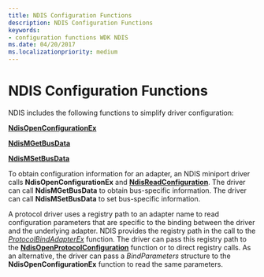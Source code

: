 ```yaml
---
title: NDIS Configuration Functions
description: NDIS Configuration Functions
keywords:
- configuration functions WDK NDIS
ms.date: 04/20/2017
ms.localizationpriority: medium
---
```


# NDIS Configuration Functions





NDIS includes the following functions to simplify driver configuration:

[**NdisOpenConfigurationEx**](/windows-hardware/drivers/ddi/ndis/nf-ndis-ndisopenconfigurationex)

[**NdisMGetBusData**](/windows-hardware/drivers/ddi/ndis/nf-ndis-ndismgetbusdata)

[**NdisMSetBusData**](/windows-hardware/drivers/ddi/ndis/nf-ndis-ndismsetbusdata)

To obtain configuration information for an adapter, an NDIS miniport driver calls **NdisOpenConfigurationEx** and [**NdisReadConfiguration**](/windows-hardware/drivers/ddi/ndis/nf-ndis-ndisreadconfiguration). The driver can call **NdisMGetBusData** to obtain bus-specific information. The driver can call **NdisMSetBusData** to set bus-specific information.

A protocol driver uses a registry path to an adapter name to read configuration parameters that are specific to the binding between the driver and the underlying adapter. NDIS provides the registry path in the call to the [*ProtocolBindAdapterEx*](/windows-hardware/drivers/ddi/ndis/nc-ndis-protocol_bind_adapter_ex) function. The driver can pass this registry path to the [**NdisOpenProtocolConfiguration**](/previous-versions/windows/hardware/network/ff553683(v=vs.85)) function or to direct registry calls. As an alternative, the driver can pass a *BindParameters* structure to the **NdisOpenConfigurationEx** function to read the same parameters.

 

